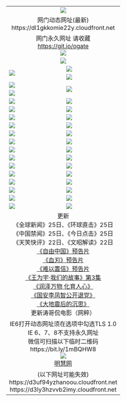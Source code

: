 ﻿<table>
  <tr></tr>
  <tr><td colspan=2 align=center><img src="https://dl1gkkomie22y.cloudfront.net/Up/oGate.jpg" /></td></tr>
  <tr><td colspan=2 align=center>网门动态网址(最新)
<br>https://dl1gkkomie22y.cloudfront.net
    </td>
  </tr>
  <tr>
    <td colspan=2 align=center>网门永久网址 请收藏<br/><a href="https://git.io/ogate" target="_blank">https://git.io/ogate</a><br/><a href="https://dl1gkkomie22y.cloudfront.net/Up/0WMGDL2.png" target="_blank"><img src="https://dl1gkkomie22y.cloudfront.net/Up/0WMGD2.png"/></a></td>
  </tr>
  <tr>
    <td colspan=2 align=center><a href="https://dl1gkkomie22y.cloudfront.net/ogUP.aspx?name=0oGate.apk" target="_blank"><img src="https://dl1gkkomie22y.cloudfront.net/Up/0WMAZ.jpg" /></a></td>
  </tr>
  <tr>
    <td rowspan=2><a href="https://dl1gkkomie22y.cloudfront.net/ogUP.aspx?name=WJ.mp4&count=480P:1" target="_blank"><img src="https://dl1gkkomie22y.cloudfront.net/Up/WJ.jpg" /></a></td>
    <td><a href="https://dl1gkkomie22y.cloudfront.net/ogUP.aspx?name=11DKC.mp4&count=2:4,1:16" target="_blank"><img src="https://dl1gkkomie22y.cloudfront.net/Up/11DKC.jpg" /></a></td> 
  </tr>
  <tr>
    <td><a href="https://dl1gkkomie22y.cloudfront.net/ogUP.aspx?name=LRSH.mp4&count=W:13,2:10" target="_blank"><img src="https://dl1gkkomie22y.cloudfront.net/Up/LRSH.jpg" /></a></td>
  </tr>
  <tr>
    <td><a href="https://dl1gkkomie22y.cloudfront.net/ogUP.aspx?name=JQR.mp4&count=2" target="_blank"><img src="https://dl1gkkomie22y.cloudfront.net/Up/JQR.jpg" /></a></td>   
    <td rowspan=2><a href="https://dl1gkkomie22y.cloudfront.net/ogUP.aspx?name=JP.mp4&count=9" target="_blank"><img src="https://dl1gkkomie22y.cloudfront.net/Up/JP.jpg" /></td>
  </tr>
  <tr>
    <td><div><a href="https://dl1gkkomie22y.cloudfront.net/ogUP.aspx?name=LRWS.mp4&count=7B:7,6B:44,5A:10,5B:35,4A:14,4B:19,3A:10,3B:26,2A:16,2B:21,1A:23,1B:29&current=7B:7" target="_blank"><img src="https://dl1gkkomie22y.cloudfront.net/Up/LRWS.jpg" /></a></td>
  </tr>
  <tr>
    <td><a href="https://dl1gkkomie22y.cloudfront.net/ogUP.aspx?name=SSZJ.mp4&count=SP:6,480P:8" target="_blank"><img src="https://dl1gkkomie22y.cloudfront.net/Up/SSZJ.jpg" /></a></td>
    <td><a href="https://dl1gkkomie22y.cloudfront.net/ogUP.aspx?name=WH.mp4" target="_blank"><img src="https://dl1gkkomie22y.cloudfront.net/Up/WH.jpg" /></a></td>
  </tr>
  <tr>
    <td><a href="https://dl1gkkomie22y.cloudfront.net/ogUP.aspx?name=ZY.mp4&count=2015:16" target="_blank"><img src="https://dl1gkkomie22y.cloudfront.net/Up/ZY.jpg" /></a</td>
    <td><a href="https://dl1gkkomie22y.cloudfront.net/ogUP.aspx?name=XTFY.mp4&count=B:2,A:24" target="_blank"><img src="https://dl1gkkomie22y.cloudfront.net/Up/XTFY.jpg" /></a></td>
  </tr>
  <tr>
    <td><a href="https://dl1gkkomie22y.cloudfront.net/ogUP.aspx?name=1LYF.mp4&count=2" target="_blank"><img src="https://dl1gkkomie22y.cloudfront.net/Up/1LYF0.jpg" /></a></td>
    <td><a href="https://dl1gkkomie22y.cloudfront.net/ogUP.aspx?name=1ZGC.mp4&count=6" target="_blank"><img src="https://dl1gkkomie22y.cloudfront.net/Up/1ZGC0.jpg" /></a></td>
  </tr>
  <tr>
    <td><a href="https://dl1gkkomie22y.cloudfront.net/ogUP.aspx?name=1ZKM.mp4&count=3&current=3" target="_blank"><img src="https://dl1gkkomie22y.cloudfront.net/Up/1ZKM0.jpg" /></a></td>  
    <td><a href="https://dl1gkkomie22y.cloudfront.net/ogUP.aspx?name=1WWY.mp4&count=6&current=6" target="_blank"><img src="https://dl1gkkomie22y.cloudfront.net/Up/1WWY0.jpg" /></a></td>
  </tr>
  <tr>
    <td><a href="https://dl1gkkomie22y.cloudfront.net/ogUP.aspx?name=10JGY.mp4&count=3" target="_blank"><img src="https://dl1gkkomie22y.cloudfront.net/Up/10JGY0.jpg" /></a></td>
    <td><a href="https://dl1gkkomie22y.cloudfront.net/ogUP.aspx?name=10CYS.mp4&count=2" target="_blank"><img src="https://dl1gkkomie22y.cloudfront.net/Up/10CYS0.jpg" /></a></td>
  </tr>
  <tr>
    <td><a href="https://dl1gkkomie22y.cloudfront.net/ogUP.aspx?name=4SQQ.mp4&count=201602:18,201601:21&current=201602:18" target="_blank"><img src="https://dl1gkkomie22y.cloudfront.net/Up/4SQQ0.jpg"/></a></td>
    <td><a href="https://dl1gkkomie22y.cloudfront.net/ogUP.aspx?name=4SHQ.mp4&count=201602:23,201601:28&current=201602:23" target="_blank"><img src="https://dl1gkkomie22y.cloudfront.net/Up/4SHQ0.jpg"/></a></td>
  </tr>
  <tr>
    <td><a href="https://dl1gkkomie22y.cloudfront.net/ogUP.aspx?name=4SZG.mp4&count=201602:18,201601:23&current=201602:18" target="_blank"><img src="https://dl1gkkomie22y.cloudfront.net/Up/4SZG0.jpg"/></a></td>
    <td><a href="https://dl1gkkomie22y.cloudfront.net/ogUP.aspx?name=4SDJ.mp4&count=201602A:21,201602B:6,201601A:48,201601B:6&current=201602A:21" target="_blank"><img src="https://dl1gkkomie22y.cloudfront.net/Up/4SDJ0.jpg"/></a></td>
  </tr>
  <tr>
    <td><a href="https://dl1gkkomie22y.cloudfront.net/ogUP.aspx?name=4CTX.mp4&count=201602:3,201601:4&current=201602:3" target="_blank"><img src="https://dl1gkkomie22y.cloudfront.net/Up/4CTX0.jpg"/></a></td>
    <td><a href="https://dl1gkkomie22y.cloudfront.net/ogUP.aspx?name=4CWZ.mp4&count=201602:3,201601:4&current=201602:3" target="_blank"><img src="https://dl1gkkomie22y.cloudfront.net/Up/4CWZ0.jpg"/></a></td>
  </tr>
  <tr>
    <td><a href="https://dl1gkkomie22y.cloudfront.net/onUP.aspx?name=https://dwsfx5awq5vcc.cloudfront.net/" target="_blank"><img src="https://dl1gkkomie22y.cloudfront.net/Up/0DTW.jpg"/></a></td>
    <td><a href="https://dl1gkkomie22y.cloudfront.net/onUP.aspx?name=https://d240ns8up8earz.cloudfront.net/acenter/" target="_blank"><img src="https://dl1gkkomie22y.cloudfront.net/Up/0TDW.jpg" /></a></td>
  </tr>
  <tr>
    <td><a href="https://dl1gkkomie22y.cloudfront.net/onUP.aspx?name=https://d4508d6vomz2p.cloudfront.net/gb/nsc413.htm" target="_blank"><img src="https://dl1gkkomie22y.cloudfront.net/Up/0DJY.jpg" /></a></td>
    <td><a href="https://dl1gkkomie22y.cloudfront.net/onUP.aspx?name=https://d3bxwq7vzudb5l.cloudfront.net/xtr/gb/prog204.html" target="_blank"><img src="https://dl1gkkomie22y.cloudfront.net/Up/0XTR.jpg" /></a></td>
  </tr>
  <tr>
    <td><a href="https://dl1gkkomie22y.cloudfront.net/onUP.aspx?name=https://d3aj00iefsmfgc.cloudfront.net/" target="_blank"><img src="https://dl1gkkomie22y.cloudfront.net/Up/0MHW.jpg" /></a></td>
    <td><a href="https://dl1gkkomie22y.cloudfront.net/onUP.aspx?name=https://d1lcj91uv80klr.cloudfront.net/" target="_blank"><img src="https://dl1gkkomie22y.cloudfront.net/Up/0ZJW.jpg" /></a></td>
  </tr>
  <tr>
    <td><a href="https://dl1gkkomie22y.cloudfront.net/ogUP.aspx?name=0FG.zip" target="_blank"><img src="https://dl1gkkomie22y.cloudfront.net/Up/0FG.jpg" /></a></td>
    <td><a href="https://dl1gkkomie22y.cloudfront.net/ogUP.aspx?name=0FGA.apk" target="_blank"><img src="https://dl1gkkomie22y.cloudfront.net/Up/0FGA.jpg" /></a></td>
  </tr>
  <tr>
    <td><a href="https://dl1gkkomie22y.cloudfront.net/ogUP.aspx?name=0U.zip" target="_blank"><img src="https://dl1gkkomie22y.cloudfront.net/Up/0U.jpg" /></a></td>
    <td><a href="https://dl1gkkomie22y.cloudfront.net/ogUP.aspx?name=0UA.apk" target="_blank"><img src="https://dl1gkkomie22y.cloudfront.net/Up/0UA.jpg" /></a></td>
  </tr>
  <tr>
    <td><a href="https://dl1gkkomie22y.cloudfront.net/ogUP.aspx?name=0iPPOTV.zip" target="_blank"><img src="https://dl1gkkomie22y.cloudfront.net/Up/0iPPOTV.jpg" /></a></td>
    <td><a href="https://dl1gkkomie22y.cloudfront.net/ogUP.aspx?name=0iNTD.apk" target="_blank"><img src="https://dl1gkkomie22y.cloudfront.net/Up/0iNTD.jpg" /></a></td>
  </tr>
  <tr>
    <td colspan=2 align=center>更新<br>
      《全球新闻》25日、《环球直击》25日<br>
      《中国禁闻》25日、《今日点击》25日<br>
      《天笑快评》22日、《文昭解读》22日<br>
      <a href="https://dl1gkkomie22y.cloudfront.net/ogUP.aspx?name=11ZYZG0.mp4" target="_blank">《自由中国》预告片</a><br>
      <a href="https://dl1gkkomie22y.cloudfront.net/ogUP.aspx?name=11XR.mp4" target="_blank">《血刃》预告片</a><br>
      <a href="https://dl1gkkomie22y.cloudfront.net/ogUP.aspx?name=11NYZX.mp4&count=2" target="_blank">《难以置信》预告片</a><br>
      <a href="https://dl1gkkomie22y.cloudfront.net/ogUP.aspx?name=1WWY.mp4&count=6&current=6" target="_blank">《王为宇·我们的故事》第3集</a><br>
      <a href="https://dl1gkkomie22y.cloudfront.net/ogUP.aspx?name=LZWW.mp4" target="_blank">《润泽万物 化育人心》</a><br>
      <a href="https://dl1gkkomie22y.cloudfront.net/ogUP.aspx?name=4LFZ.mp4" target="_blank">《国安李凤智公开退党》</a><br>
      <a href="https://dl1gkkomie22y.cloudfront.net/ogUP.aspx?name=4DDZHDCS.mp4" target="_blank">《大地震后的沉思》</a><br>
      更新涛哥侃电影（网粹）<br>      
    </td>
  </tr>
  <tr>
    <td colspan=2 align=center>IE6打开动态网址须在选项中勾选TLS 1.0<br/>IE 6、7、8不支持永久网址<br/>
      微信可扫描以下临时二维码<br/>https://bit.ly/1mBQHW8<br/><a href="https://dl1gkkomie22y.cloudfront.net/Up/0WMGDL3.png" target="_blank"><img src="https://dl1gkkomie22y.cloudfront.net/Up/0WMGD3.png"/></a><br>
      <a href="https://dl1gkkomie22y.cloudfront.net/onUP.aspx?name=https://www.minghui.org/" target="_blank">明慧网</a></td>
  </tr>
  <tr>
    <td colspan=2 align=center>(以下网址可能失效)
<br>https://d3uf94yzhanoou.cloudfront.net
<br>https://d3ly3hzvvb2imy.cloudfront.net
    </td>
  </tr>
</table>
